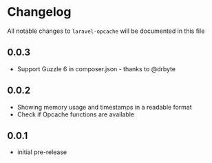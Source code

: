 # Changelog

All notable changes to `laravel-opcache` will be documented in this file

## 0.0.3
- Support Guzzle 6 in composer.json - thanks to @drbyte

## 0.0.2

- Showing memory usage and timestamps in a readable format
- Check if Opcache functions are available

## 0.0.1

- initial pre-release
